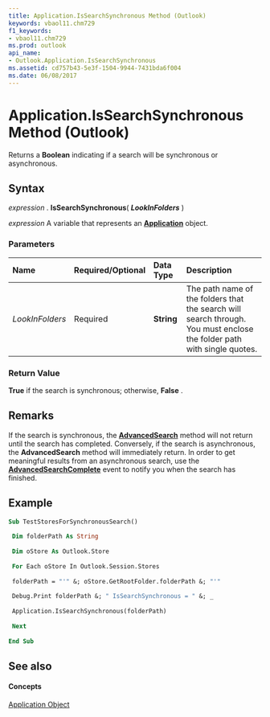 ```yaml
---
title: Application.IsSearchSynchronous Method (Outlook)
keywords: vbaol11.chm729
f1_keywords:
- vbaol11.chm729
ms.prod: outlook
api_name:
- Outlook.Application.IsSearchSynchronous
ms.assetid: cd757b43-5e3f-1504-9944-7431bda6f004
ms.date: 06/08/2017
---
```



# Application.IsSearchSynchronous Method (Outlook)

Returns a  **Boolean** indicating if a search will be synchronous or asynchronous.


## Syntax

 _expression_ . **IsSearchSynchronous**( **_LookInFolders_** )

 _expression_ A variable that represents an **[Application](application-object-outlook.md)** object.


### Parameters



|**Name**|**Required/Optional**|**Data Type**|**Description**|
|:-----|:-----|:-----|:-----|
| _LookInFolders_|Required| **String**|The path name of the folders that the search will search through. You must enclose the folder path with single quotes.|

### Return Value

 **True** if the search is synchronous; otherwise, **False** .


## Remarks

If the search is synchronous, the  **[AdvancedSearch](application-advancedsearch-method-outlook.md)** method will not return until the search has completed. Conversely, if the search is asynchronous, the **AdvancedSearch** method will immediately return. In order to get meaningful results from an asynchronous search, use the **[AdvancedSearchComplete](application-advancedsearchcomplete-event-outlook.md)** event to notify you when the search has finished.


## Example




```vb
Sub TestStoresForSynchronousSearch() 
 
 Dim folderPath As String 
 
 Dim oStore As Outlook.Store 
 
 For Each oStore In Outlook.Session.Stores 
 
 folderPath = "'" &; oStore.GetRootFolder.folderPath &; "'" 
 
 Debug.Print folderPath &; " IsSearchSynchronous = " &; _ 
 
 Application.IsSearchSynchronous(folderPath) 
 
 Next 
 
End Sub
```


## See also


#### Concepts


[Application Object](application-object-outlook.md)

